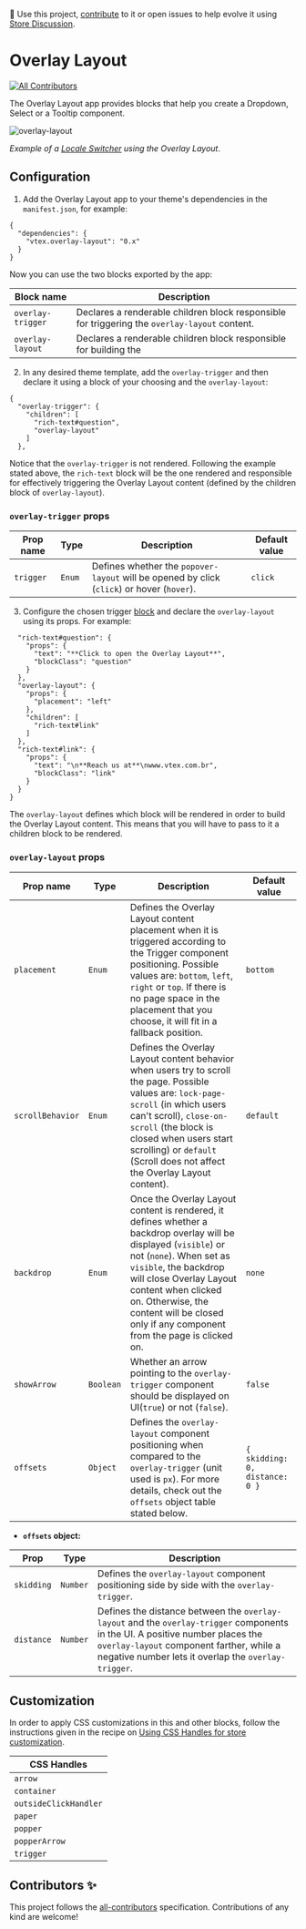 📢 Use this project, [contribute](https://github.com/vtex-apps/overlay-layout) to it or open issues to help evolve it using [Store Discussion](https://github.com/vtex-apps/store-discussion).

# Overlay Layout

<!-- ALL-CONTRIBUTORS-BADGE:START - Do not remove or modify this section -->
[![All Contributors](https://img.shields.io/badge/all_contributors-0-orange.svg?style=flat-square)](#contributors-)
<!-- ALL-CONTRIBUTORS-BADGE:END -->

The Overlay Layout app provides blocks that help you create a Dropdown, Select or a Tooltip component.

![overlay-layout](https://user-images.githubusercontent.com/52087100/78159134-881f2100-7418-11ea-94e1-d70343cd021f.gif)

*Example of a [Locale Switcher](https://vtex.io/docs/components/all/vtex.locale-switcher@0.5.5) using the Overlay Layout*. 

## Configuration

1. Add the Overlay Layout app to your theme's dependencies in the `manifest.json`, for example:

```jsonc
{
  "dependencies": {
    "vtex.overlay-layout": "0.x"
  }
}
```

Now you can use the two blocks exported by the app: 

Block name | Description |
| --------------------| -------- |
| `overlay-trigger` | Declares a renderable children block responsible for triggering the `overlay-layout` content. |
| `overlay-layout` | Declares a renderable children block responsible for building the   |

2.  In any desired theme template, add the `overlay-trigger` and then declare it using a block of your choosing and the `overlay-layout`:

```jsonc
{
  "overlay-trigger": {
    "children": [
      "rich-text#question",
      "overlay-layout"    
    ]
  },
```

Notice that the `overlay-trigger` is not rendered. Following the example stated above, the `rich-text` block will be the one rendered and responsible for effectively triggering the Overlay Layout content (defined by the children block of `overlay-layout`).

### `overlay-trigger` props

| Prop name | Type | Description | Default value |
| --- | --- | --- | --- |
| `trigger` | `Enum` | Defines whether the `popover-layout` will be opened by click (`click`) or hover (`hover`).| `click` |

3. Configure the chosen trigger [block](https://vtex.io/docs/apps/all) and declare the `overlay-layout` using its props. For example:

```jsonc
  "rich-text#question": {
    "props": {
      "text": "**Click to open the Overlay Layout**",
      "blockClass": "question"
    }
  },
  "overlay-layout": {
    "props": {
      "placement": "left"
    },
    "children": [
      "rich-text#link"
    ]
  },
  "rich-text#link": {
    "props": {
      "text": "\n**Reach us at**\nwww.vtex.com.br",
      "blockClass": "link"
    }
  }
}
```

The `overlay-layout` defines which block will be rendered in order to build the Overlay Layout content. This means that you will have to pass to it a children block to be rendered. 

### `overlay-layout` props

| Prop name | Type | Description | Default value |
| --- | --- | --- | --- |
| `placement` | `Enum` | Defines the Overlay Layout content placement when it is triggered according to the Trigger component positioning. Possible values are: `bottom`, `left`, `right` or `top`.  If there is no page space in the placement that you choose, it will fit in a fallback position. | `bottom` |
| `scrollBehavior` | `Enum` | Defines the Overlay Layout content behavior when users try to scroll the page. Possible values are: `lock-page-scroll` (in which users can't scroll), `close-on-scroll` (the block is closed when users start scrolling) or `default` (Scroll does not affect the Overlay Layout content). | `default` |
| `backdrop` | `Enum` | Once the Overlay Layout content is rendered, it defines whether a backdrop overlay will be displayed (`visible`) or not (`none`). When set as `visible`, the backdrop will close Overlay Layout content when clicked on. Otherwise, the content will be closed only if any component from the page is clicked on. | `none` |
| `showArrow`  | `Boolean` | Whether an arrow pointing to the `overlay-trigger` component should be displayed on UI(`true`) or not (`false`). | `false` |
| `offsets` | `Object` | Defines the `overlay-layout` component positioning when compared to the `overlay-trigger` (unit used is `px`). For more details, check out the `offsets` object table stated below. | `{ skidding: 0, distance: 0 }` |

- **`offsets` object:**

| Prop | Type | Description |
| --- | --- | --- |
| `skidding` | `Number` | Defines the `overlay-layout` component positioning side by side with the `overlay-trigger`. |
| `distance` | `Number` | Defines the distance between the `overlay-layout` and the `overlay-trigger` components in the UI. A positive number places the `overlay-layout` component farther, while a negative number lets it overlap the `overlay-trigger`. |

## Customization

In order to apply CSS customizations in this and other blocks, follow the instructions given in the recipe on [Using CSS Handles for store customization](https://vtex.io/docs/recipes/style/using-css-handles-for-store-customization).

| CSS Handles |
| --- |
| `arrow` |
| `container` |
| `outsideClickHandler` |
| `paper` |
| `popper` |
| `popperArrow` |
| `trigger` |

## Contributors ✨

<!-- ALL-CONTRIBUTORS-LIST:START - Do not remove or modify this section -->
<!-- prettier-ignore-start -->
<!-- markdownlint-disable -->
<!-- markdownlint-enable -->
<!-- prettier-ignore-end -->
<!-- ALL-CONTRIBUTORS-LIST:END -->

This project follows the [all-contributors](https://github.com/all-contributors/all-contributors) specification. Contributions of any kind are welcome!


